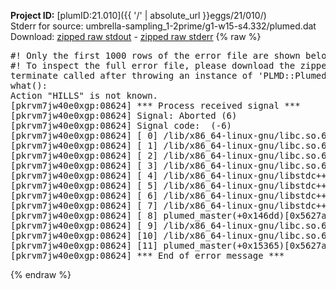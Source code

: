 **Project ID:** [plumID:21.010]({{ '/' | absolute_url }}eggs/21/010/)  
Stderr for source:  umbrella-sampling_1-2prime/g1-w15-s4.332/plumed.dat   
Download: [zipped raw stdout](plumed.dat.plumed_master.stdout.txt.zip) - [zipped raw stderr](plumed.dat.plumed_master.stderr.txt.zip) 
{% raw %}
<pre>
#! Only the first 1000 rows of the error file are shown below
#! To inspect the full error file, please download the zipped raw stderr file above
terminate called after throwing an instance of 'PLMD::Plumed::Exception'
what():
Action "HILLS" is not known.
[pkrvm7jw40e0xgp:08624] *** Process received signal ***
[pkrvm7jw40e0xgp:08624] Signal: Aborted (6)
[pkrvm7jw40e0xgp:08624] Signal code:  (-6)
[pkrvm7jw40e0xgp:08624] [ 0] /lib/x86_64-linux-gnu/libc.so.6(+0x45330)[0x7f9df8445330]
[pkrvm7jw40e0xgp:08624] [ 1] /lib/x86_64-linux-gnu/libc.so.6(pthread_kill+0x11c)[0x7f9df849eb2c]
[pkrvm7jw40e0xgp:08624] [ 2] /lib/x86_64-linux-gnu/libc.so.6(gsignal+0x1e)[0x7f9df844527e]
[pkrvm7jw40e0xgp:08624] [ 3] /lib/x86_64-linux-gnu/libc.so.6(abort+0xdf)[0x7f9df84288ff]
[pkrvm7jw40e0xgp:08624] [ 4] /lib/x86_64-linux-gnu/libstdc++.so.6(+0xa5ff5)[0x7f9df88a5ff5]
[pkrvm7jw40e0xgp:08624] [ 5] /lib/x86_64-linux-gnu/libstdc++.so.6(+0xbb0da)[0x7f9df88bb0da]
[pkrvm7jw40e0xgp:08624] [ 6] /lib/x86_64-linux-gnu/libstdc++.so.6(_ZSt10unexpectedv+0x0)[0x7f9df88a5a55]
[pkrvm7jw40e0xgp:08624] [ 7] /lib/x86_64-linux-gnu/libstdc++.so.6(+0xa5a6f)[0x7f9df88a5a6f]
[pkrvm7jw40e0xgp:08624] [ 8] plumed_master(+0x146dd)[0x5627a43a96dd]
[pkrvm7jw40e0xgp:08624] [ 9] /lib/x86_64-linux-gnu/libc.so.6(+0x2a1ca)[0x7f9df842a1ca]
[pkrvm7jw40e0xgp:08624] [10] /lib/x86_64-linux-gnu/libc.so.6(__libc_start_main+0x8b)[0x7f9df842a28b]
[pkrvm7jw40e0xgp:08624] [11] plumed_master(+0x15365)[0x5627a43aa365]
[pkrvm7jw40e0xgp:08624] *** End of error message ***
</pre>
{% endraw %}
